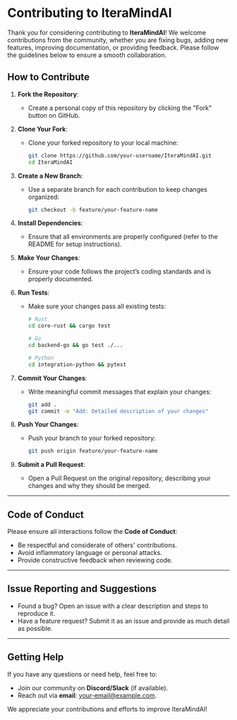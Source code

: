 # Contributing to IteraMindAI

Thank you for considering contributing to **IteraMindAI**! We welcome contributions from the community, whether you are fixing bugs, adding new features, improving documentation, or providing feedback. Please follow the guidelines below to ensure a smooth collaboration.


## **How to Contribute**
1. **Fork the Repository**:
   - Create a personal copy of this repository by clicking the "Fork" button on GitHub.

2. **Clone Your Fork**:
   - Clone your forked repository to your local machine:
     ```bash
     git clone https://github.com/your-username/IteraMindAI.git
     cd IteraMindAI
     ```

3. **Create a New Branch**:
   - Use a separate branch for each contribution to keep changes organized:
     ```bash
     git checkout -b feature/your-feature-name
     ```

4. **Install Dependencies**:
   - Ensure that all environments are properly configured (refer to the README for setup instructions).

5. **Make Your Changes**:
   - Ensure your code follows the project’s coding standards and is properly documented.

6. **Run Tests**:
   - Make sure your changes pass all existing tests:
     ```bash
     # Rust
     cd core-rust && cargo test

     # Go
     cd backend-go && go test ./...

     # Python
     cd integration-python && pytest
     ```

7. **Commit Your Changes**:
   - Write meaningful commit messages that explain your changes:
     ```bash
     git add .
     git commit -m "Add: Detailed description of your changes"
     ```

8. **Push Your Changes**:
   - Push your branch to your forked repository:
     ```bash
     git push origin feature/your-feature-name
     ```

9. **Submit a Pull Request**:
   - Open a Pull Request on the original repository, describing your changes and why they should be merged.

---

## **Code of Conduct**
Please ensure all interactions follow the **Code of Conduct**:
- Be respectful and considerate of others' contributions.
- Avoid inflammatory language or personal attacks.
- Provide constructive feedback when reviewing code.

---

## **Issue Reporting and Suggestions**
- Found a bug? Open an issue with a clear description and steps to reproduce it.
- Have a feature request? Submit it as an issue and provide as much detail as possible.

---

## **Getting Help**
If you have any questions or need help, feel free to:
- Join our community on **Discord/Slack** (if available).
- Reach out via **email**: your-email@example.com.

We appreciate your contributions and efforts to improve IteraMindAI!
